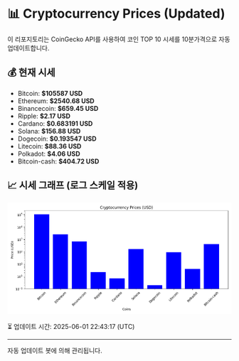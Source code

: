
# 📊 Cryptocurrency Prices (Updated)

이 리포지토리는 CoinGecko API를 사용하여 코인 TOP 10 시세를 10분가격으로 자동 업데이트합니다.

## 💰 현재 시세
- Bitcoin: **$105587 USD**
- Ethereum: **$2540.68 USD**
- Binancecoin: **$659.45 USD**
- Ripple: **$2.17 USD**
- Cardano: **$0.683191 USD**
- Solana: **$156.88 USD**
- Dogecoin: **$0.193547 USD**
- Litecoin: **$88.36 USD**
- Polkadot: **$4.06 USD**
- Bitcoin-cash: **$404.72 USD**

## 📈 시세 그래프 (로그 스케일 적용)
![Crypto Prices](crypto_prices.png)

⏳ 업데이트 시간: 2025-06-01 22:43:17 (UTC)

---
자동 업데이트 봇에 의해 관리됩니다.
